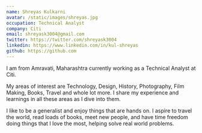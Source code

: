 ```yaml
---
name: Shreyas Kulkarni
avatar: /static/images/shreyas.jpg
occupation: Technical Analyst
company: Citi
email: shreyask3004@gmail.com
twitter: https://twitter.com/shreyask3004
linkedin: https://www.linkedin.com/in/kul-shreyas
github: https://github.com
---
```


I am from Amravati, Maharashtra currently working as a Technical Analyst at Citi.

My areas of interest are Technology, Design, History, Photography, Film Making,
Books, Travel and whole lot more. I share my experience and learnings in all these areas
as I dive into them.

I like to be a generalist and enjoy things that are hands on. I aspire to travel the world,
read loads of books, meet new people, and have time freedom doing things that I love the most,
helping solve real world problems.
